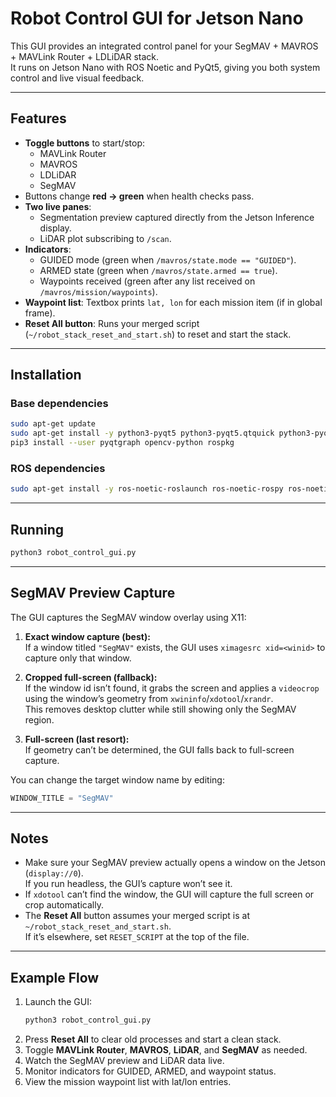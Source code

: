 # Robot Control GUI for Jetson Nano

This GUI provides an integrated control panel for your SegMAV + MAVROS + MAVLink Router + LDLiDAR stack.  
It runs on Jetson Nano with ROS Noetic and PyQt5, giving you both system control and live visual feedback.

---

## Features

- **Toggle buttons** to start/stop:
  - MAVLink Router
  - MAVROS
  - LDLiDAR
  - SegMAV
- Buttons change **red → green** when health checks pass.
- **Two live panes**:
  - Segmentation preview captured directly from the Jetson Inference display.
  - LiDAR plot subscribing to `/scan`.
- **Indicators**:
  - GUIDED mode (green when `/mavros/state.mode == "GUIDED"`).
  - ARMED state (green when `/mavros/state.armed == true`).
  - Waypoints received (green after any list received on `/mavros/mission/waypoints`).
- **Waypoint list**: Textbox prints `lat, lon` for each mission item (if in global frame).
- **Reset All button**: Runs your merged script (`~/robot_stack_reset_and_start.sh`) to reset and start the stack.

---

## Installation

### Base dependencies
```bash
sudo apt-get update
sudo apt-get install -y python3-pyqt5 python3-pyqt5.qtquick python3-pyqt5.qtmultimedia                         gstreamer1.0-tools gstreamer1.0-plugins-good gstreamer1.0-plugins-bad                         xdotool x11-utils x11-xserver-utils xrandr
pip3 install --user pyqtgraph opencv-python rospkg
```

### ROS dependencies
```bash
sudo apt-get install -y ros-noetic-roslaunch ros-noetic-rospy ros-noetic-sensor-msgs ros-noetic-mavros-msgs
```

---

## Running

```bash
python3 robot_control_gui.py
```

---

## SegMAV Preview Capture

The GUI captures the SegMAV window overlay using X11:

1. **Exact window capture (best):**  
   If a window titled `"SegMAV"` exists, the GUI uses `ximagesrc xid=<winid>` to capture only that window.

2. **Cropped full-screen (fallback):**  
   If the window id isn’t found, it grabs the screen and applies a `videocrop` using the window’s geometry from `xwininfo`/`xdotool`/`xrandr`.  
   This removes desktop clutter while still showing only the SegMAV region.

3. **Full-screen (last resort):**  
   If geometry can’t be determined, the GUI falls back to full-screen capture.

You can change the target window name by editing:
```python
WINDOW_TITLE = "SegMAV"
```

---

## Notes

- Make sure your SegMAV preview actually opens a window on the Jetson (`display://0`).  
  If you run headless, the GUI’s capture won’t see it.
- If `xdotool` can’t find the window, the GUI will capture the full screen or crop automatically.
- The **Reset All** button assumes your merged script is at `~/robot_stack_reset_and_start.sh`.  
  If it’s elsewhere, set `RESET_SCRIPT` at the top of the file.

---

## Example Flow

1. Launch the GUI:
   ```bash
   python3 robot_control_gui.py
   ```
2. Press **Reset All** to clear old processes and start a clean stack.
3. Toggle **MAVLink Router**, **MAVROS**, **LiDAR**, and **SegMAV** as needed.
4. Watch the SegMAV preview and LiDAR data live.
5. Monitor indicators for GUIDED, ARMED, and waypoint status.
6. View the mission waypoint list with lat/lon entries.

